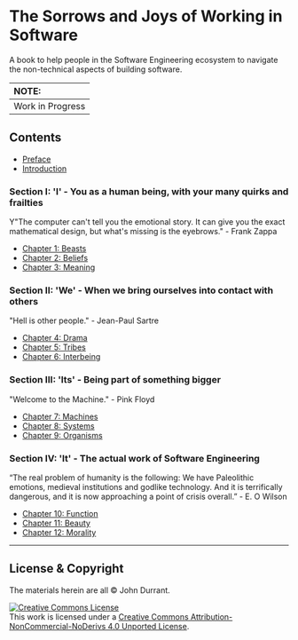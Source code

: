 # The Sorrows and Joys of Working in Software
A book to help people in the Software Engineering ecosystem to navigate the non-technical aspects of building software.

| NOTE: |
| :--- |
| Work in Progress |

## Contents

* [Preface](preface.md)
* [Introduction](introduction.md)

### Section I: 'I' - You as a human being, with your many quirks and frailties
Y"The computer can't tell you the emotional story. It can give you the exact mathematical design, but what's missing is the eyebrows." - Frank Zappa

* [Chapter 1: Beasts](ch1-beasts.md)
* [Chapter 2: Beliefs](ch2-beliefs.md)
* [Chapter 3: Meaning](ch3-meaning.md)

### Section II: 'We' - When we bring ourselves into contact with others
"Hell is other people." - Jean-Paul Sartre

* [Chapter 4: Drama](ch4-drama.md)
* [Chapter 5: Tribes](ch5-tribes.md)
* [Chapter 6: Interbeing](ch6-interbeing.md)

### Section III: 'Its' - Being part of something bigger
"Welcome to the Machine." - Pink Floyd

* [Chapter 7: Machines](ch7-machines.md)
* [Chapter 8: Systems](ch8-systems.md)
* [Chapter 9: Organisms](ch9-organisms.md)

### Section IV: 'It' - The actual work of Software Engineering
“The real problem of humanity is the following: We have Paleolithic emotions, medieval institutions and godlike technology.  And it is terrifically dangerous, and it is now approaching a point of crisis overall.” - E. O Wilson

* [Chapter 10: Function](ch10-function.md)
* [Chapter 11: Beauty](ch11-beauty.md)
* [Chapter 12: Morality](ch12-morality.md)


----

## License & Copyright

The materials herein are all &copy; John Durrant.

<a rel="license" href="http://creativecommons.org/licenses/by-nc-nd/4.0/"><img alt="Creative Commons License" style="border-width:0" src="https://i.creativecommons.org/l/by-nc-nd/4.0/88x31.png" /></a><br />This work is licensed under a <a rel="license" href="http://creativecommons.org/licenses/by-nc-nd/4.0/">Creative Commons Attribution-NonCommercial-NoDerivs 4.0 Unported License</a>.
